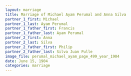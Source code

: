 ```yaml
---
layout: marriage
title: Marriage of Michael Ayam Perumal and Anna Silva
partner_1_first: Michael
partner_1_last: Ayam Perumal
partner_1_father_first: Francis
partner_1_father_last: Ayam Perumal
partner_2_first: Anna
partner_2_last: Silva
partner_2_father_first: Philip
partner_2_father_last: Silva Juan Pulle
image_file: perumal_michael_ayam_page_499_year_1904
date: June 15, 1904
categories: marriage
---
```


